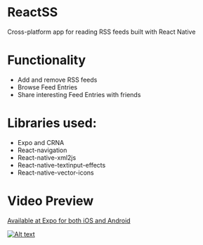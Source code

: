 # ReactSS
Cross-platform app for reading RSS feeds built with React Native

# Functionality
- Add and remove RSS feeds
- Browse Feed Entries
- Share interesting Feed Entries with friends

# Libraries used:
- Expo and CRNA
- React-navigation
- React-native-xml2js
- React-native-textinput-effects
- React-native-vector-icons


# Video Preview

[Available at Expo for both iOS and Android](https://expo.io/@aleksefo/reactss)

[![Alt text](https://img.youtube.com/vi/b0Ba4n1ahDc/0.jpg)](https://www.youtube.com/watch?v=b0Ba4n1ahDc)
